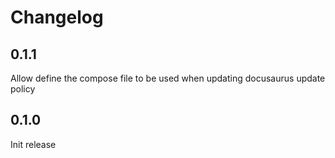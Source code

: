 # Changelog

## 0.1.1

Allow define the compose file to be used when updating docusaurus update policy

## 0.1.0

Init release
